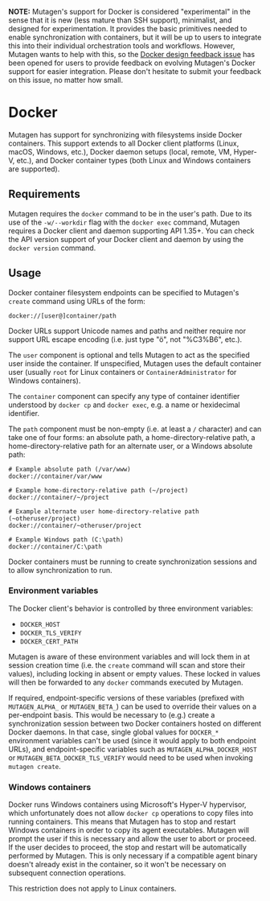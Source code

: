 **NOTE:** Mutagen's support for Docker is considered "experimental" in the sense
that it is new (less mature than SSH support), minimalist, and designed for
experimentation. It provides the basic primitives needed to enable
synchronization with containers, but it will be up to users to integrate this
into their individual orchestration tools and workflows. However, Mutagen wants
to help with this, so the
[Docker design feedback issue](https://github.com/havoc-io/mutagen/issues/41)
has been opened for users to provide feedback on evolving Mutagen's Docker
support for easier integration. Please don't hesitate to submit your feedback on
this issue, no matter how small.


# Docker

Mutagen has support for synchronizing with filesystems inside Docker containers.
This support extends to all Docker client platforms (Linux, macOS, Windows,
etc.), Docker daemon setups (local, remote, VM, Hyper-V, etc.), and Docker
container types (both Linux and Windows containers are supported).


## Requirements

Mutagen requires the `docker` command to be in the user's path. Due to its use
of the `-w/--workdir` flag with the `docker exec` command, Mutagen requires a
Docker client and daemon supporting API 1.35+. You can check the API version
support of your Docker client and daemon by using the `docker version` command.


## Usage

Docker container filesystem endpoints can be specified to Mutagen's `create`
command using URLs of the form:

    docker://[user@]container/path

Docker URLs support Unicode names and paths and neither require nor support
URL escape encoding (i.e. just type "ö", not "%C3%B6", etc.).

The `user` component is optional and tells Mutagen to act as the specified user
inside the container. If unspecified, Mutagen uses the default container user
(usually `root` for Linux containers or `ContainerAdministrator` for Windows
containers).

The `container` component can specify any type of container identifier
understood by `docker cp` and `docker exec`, e.g. a name or hexidecimal
identifier.

The `path` component must be non-empty (i.e. at least a `/` character) and can
take one of four forms: an absolute path, a home-directory-relative path, a
home-directory-relative path for an alternate user, or a Windows absolute path:

    # Example absolute path (/var/www)
    docker://container/var/www

    # Example home-directory-relative path (~/project)
    docker://container/~/project

    # Example alternate user home-directory-relative path (~otheruser/project)
    docker://container/~otheruser/project

    # Example Windows path (C:\path)
    docker://container/C:\path

Docker containers must be running to create synchronization sessions and to
allow synchronization to run.


### Environment variables

The Docker client's behavior is controlled by three environment variables:

- `DOCKER_HOST`
- `DOCKER_TLS_VERIFY`
- `DOCKER_CERT_PATH`

Mutagen is aware of these environment variables and will lock them in at session
creation time (i.e. the `create` command will scan and store their values),
including locking in absent or empty values. These locked in values will then be
forwarded to any `docker` commands executed by Mutagen.

If required, endpoint-specific versions of these variables (prefixed with
`MUTAGEN_ALPHA_` or `MUTAGEN_BETA_`) can be used to override their values on a
per-endpoint basis. This would be necessary to (e.g.) create a synchronization
session between two Docker containers hosted on different Docker daemons. In
that case, single global values for `DOCKER_*` environment variables can't be
used (since it would apply to both endpoint URLs), and endpoint-specific
variables such as `MUTAGEN_ALPHA_DOCKER_HOST` or
`MUTAGEN_BETA_DOCKER_TLS_VERIFY` would need to be used when invoking
`mutagen create`.


### Windows containers

Docker runs Windows containers using Microsoft's Hyper-V hypervisor, which
unfortunately does not allow `docker cp` operations to copy files into running
containers. This means that Mutagen has to stop and restart Windows containers
in order to copy its agent executables. Mutagen will prompt the user if this is
necessary and allow the user to abort or proceed. If the user decides to
proceed, the stop and restart will be automatically performed by Mutagen. This
is only necessary if a compatible agent binary doesn't already exist in the
container, so it won't be necessary on subsequent connection operations.

This restriction does not apply to Linux containers.

